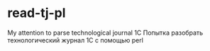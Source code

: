 # read-tj-pl

My attention to parse technological journal 1C
Попытка разобрать технологический журнал 1С с помощью perl
